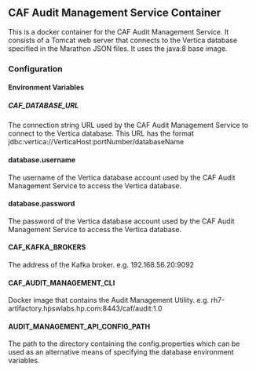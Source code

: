 ## CAF Audit Management Service Container

This is a docker container for the CAF Audit Management Service. It consists of a Tomcat web server that connects to the Vertica database specified in the Marathon JSON files.
It uses the java:8 base image.

### Configuration

#### Environment Variables

##### CAF_DATABASE_URL
The connection string URL used by the CAF Audit Management Service to connect to the Vertica database. This URL has the format  jdbc:vertica://VerticaHost:portNumber/databaseName

#### database.username
The username of the Vertica database account used by the CAF Audit Management Service to access the Vertica database.

#### database.password
The password of the Vertica database account used by the CAF Audit Management Service to access the Vertica database.

#### CAF_KAFKA_BROKERS
The address of the Kafka broker. e.g. 192.168.56.20:9092

#### CAF_AUDIT_MANAGEMENT_CLI
Docker image that contains the Audit Management Utility. e.g. rh7-artifactory.hpswlabs.hp.com:8443/caf/audit:1.0

#### AUDIT\_MANAGEMENT\_API\_CONFIG\_PATH
The path to the directory containing the config.properties which can be used as an alternative means of specifying the database environment variables.
